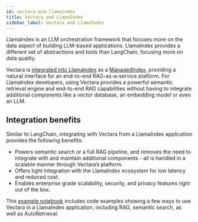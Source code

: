 ```yaml
---
id: vectara-and-llamaindex
title: Vectara and LlamaIndex
sidebar_label: Vectara and LlamaIndex
---
```



LlamaIndex is an LLM orchestration framework that focuses more on the data 
aspect of building LLM-based applications. LlamaIndex provides a different set 
of abstractions and tools than LangChain, focusing more on data quality.

Vectara is [integrated into LlamaIndex](https://vectara.com/blog/llamaindex-vectara/) as a [ManagedIndex](https://docs.llamaindex.ai/en/stable/examples/managed/vectaraDemo/), providing a natural 
interface for an end-to-end RAG-as-a-service platform. For LlamaIndex 
developers, using Vectara provides a powerful semantic retrieval engine and 
end-to-end RAG capabilities without having to integrate additional components 
like a vector database, an embedding model or even an LLM.

## Integration benefits

Similar to LangChain, integrating with Vectara from a LlamaIndex application 
provides the following benefits:

* Powers semantic search or a full RAG pipeline, and removes the need to 
  integrate with and maintain additional components - all is handled 
  in a scalable manner through Vectara’s platform.
* Offers tight integration with the LlamaIndex ecosystem for low latency and 
  reduced cost.
* Enables enterprise grade scalability, security, and privacy features right 
  out of the box.

This [example notebook](https://github.com/vectara/example-notebooks/blob/main/notebooks/using-vectara-with-llamaindex.ipynb) includes code examples showing a few ways to use Vectara 
in a LlamaIndex application, including RAG, semantic search, as well as 
AutoRetrieval.
